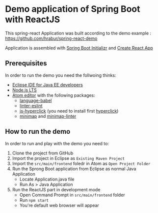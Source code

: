 # Demo application of Spring Boot with ReactJS

This spring-react Application was built according to the demo example :
https://github.com/hrabur/spring-react-demo


Application is assembled with [Spring Boot Initializr](https://start.spring.io/) and [Create React App](https://github.com/facebookincubator/create-react-app)

## Prerequisites

In order to run the demo you need the follwoing thinks:
- [Eclipse IDE for Java EE developers](https://www.eclipse.org/downloads/eclipse-packages/)
- [Node.js LTS](https://nodejs.org/en/)
- [Atom editor](https://atom.io/) with the following packages:
    - [language-babel](https://atom.io/packages/language-babel)
    - [linter-eslint](https://atom.io/packages/linter-eslint)
    - [js-hyperclick](https://atom.io/packages/js-hyperclick) (you need to install first [hyperclick](https://atom.io/packages/hyperclick))
    - [minimap](https://atom.io/packages/minimap) and [minimap-linter](https://atom.io/packages/minimap-linter)

## How to run the demo
In order to run and play with the demo you need to:
1. Clone the project from GitHub
2. Import the project in Eclipse as `Existing Maven Project`
3. Import the  `src/main/frontend` foledr in Atom as `Open Project Folder`
4. Run the Sprong Boot application from Eclipse as normal Java Application
    - Locate Application.java file
    - Run As > Java Application
5. Run the ReactJS part in development mode
    - Open Command Prompt in `src/main/frontend` folder
    - Run `npm start`
    - You're default web browser will appear
